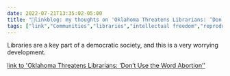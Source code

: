 ```yaml
---
date: 2022-07-21T13:35:02-05:00
title: "🔗linkblog: my thoughts on 'Oklahoma Threatens Librarians: ‘Don’t Use the Word Abortion’'"
tags: ["link","Communities","libraries","intellectual freedom","reproductive rights","Oklahoma"]
---
```

Libraries are a key part of a democratic society, and this is a very worrying development.
 

[link to 'Oklahoma Threatens Librarians: ‘Don’t Use the Word Abortion’'](https://www.vice.com/en/article/4axwqw/oklahoma-threatens-librarians-dont-use-the-word-abortion)
